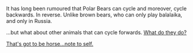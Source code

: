 It has long been rumoured that Polar Bears can cycle and moreover, cycle backwards. In reverse.
Unlike brown bears, who can only play balalaika, and only in Russia.

...but what about other animals that can cycle forwards.  [What do they do?](../cycling-forwards/cycling-forwards.md)

[That's got to be horse...note to self.](../marshmallow.md)



